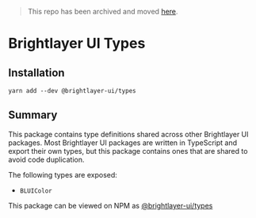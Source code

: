 > This repo has been archived and moved [here](https://github.com/etn-ccis/blui-types).

# Brightlayer UI Types

## Installation
```
yarn add --dev @brightlayer-ui/types
```

## Summary
This package contains type definitions shared across other Brightlayer UI packages. Most Brightlayer UI packages are written in TypeScript and export their own types, but this package contains ones that are shared to avoid code duplication.

The following types are exposed:
- `BLUIColor`

This package can be viewed on NPM as [@brightlayer-ui/types](https://www.npmjs.com/package/@brightlayer-ui/types)
